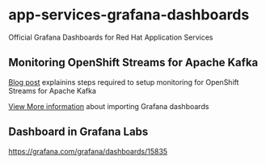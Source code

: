 # app-services-grafana-dashboards

Official Grafana Dashboards for Red Hat Application Services

## Monitoring OpenShift Streams for Apache Kafka

[Blog post](https://developers.redhat.com/articles/2021/12/17/how-connect-prometheus-openshift-streams-apache-kafka) explainins steps required to setup monitoring for OpenShift Streams for Apache Kafka

[View More information](https://grafana.com/docs/grafana/latest/dashboards/export-import/) about importing Grafana dashboards


## Dashboard in Grafana Labs

https://grafana.com/grafana/dashboards/15835
